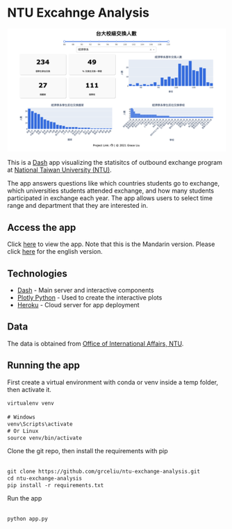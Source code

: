 # NTU Excahnge Analysis
![screenshot](screenshot/app.png)

This is a [Dash](https://plotly.com/dash/) app visualizing the statisitcs of outbound exchange program at [National Taiwan University (NTU)](https://www.ntu.edu.tw/index.html).

The app answers questions like which countries students go to exchange, which universities students attended exchange, and how many students participated in exchange each year. The app allows users to select time range and department that they are interested in.

## Access the app
Click [here](https://ntu-exchange-analysis.herokuapp.com) to view the app. Note that this is the Mandarin version. Please click [here](https://ntu-exchange-analysis-eng.herokuapp.com) for the english version.

## Technologies
- [Dash](https://plotly.com/dash/) - Main server and interactive components
- [Plotly Python](https://plot.ly/python/) - Used to create the interactive plots
- [Heroku](https://heroku.com) - Cloud server for app deployment

## Data
The data is obtained from [Office of International Affairs, NTU](https://oia.ntu.edu.tw/students/outgoing.students.experience.do/).

## Running the app

First create a virtual environment with conda or venv inside a temp folder, then activate it.

```
virtualenv venv

# Windows
venv\Scripts\activate
# Or Linux
source venv/bin/activate

```

Clone the git repo, then install the requirements with pip

```

git clone https://github.com/grceliu/ntu-exchange-analysis.git
cd ntu-exchange-analysis
pip install -r requirements.txt

```

Run the app

```

python app.py

```
